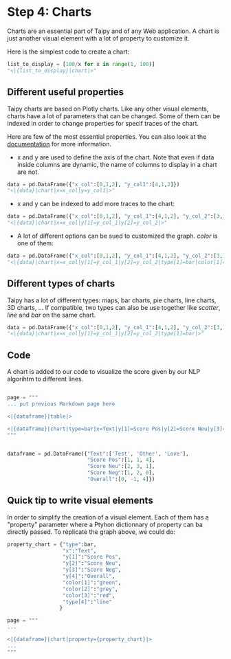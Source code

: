 
# Step 4: Charts
 
Charts are an essential part of Taipy and of any Web application. A chart is just another visual element with a lot of property to customize it.

Here is the simplest code to create a chart:

```python
list_to_display = [100/x for x in range(1, 100)]
"<|{list_to_display}|chart|>"
```

## Different useful properties

Taipy charts are based on Plotly charts. Like any other visual elements, charts have a lot of parameters that can be changed. Some of them can be indexed in order to change properties for specif traces of the chart. 

Here are few of the most essential properties. You can also look at the [documentation]() for more information.
 - x and y are used to define the axis of the chart. Note that even if data inside columns are dynamic, the name of columns to display in a chart are not.

```python
data = pd.DataFrame({"x_col":[0,1,2], "y_col1":[4,1,2]})
"<|{data}|chart|x=x_col|y=y_col1|>"
```

 - x and y can be indexed to add more traces to the chart:

```python
data = pd.DataFrame({"x_col":[0,1,2], "y_col_1":[4,1,2], "y_col_2":[3,1,2]})
"<|{data}|chart|x=x_col|y[1]=y_col_1|y[2]=y_col_2|>"
```

 - A lot of different options can be sued to customized the graph. _color_ is one of them:

```python
data = pd.DataFrame({"x_col":[0,1,2], "y_col_1":[4,1,2], "y_col_2":[3,1,2]})
"<|{data}|chart|x=x_col|y[1]=y_col_1|y[2]=y_col_2|type[1]=bar|color[1]=green|>"
```

## Different types of charts

Taipy has a lot of different types: maps, bar charts, pie charts, line charts, 3D charts, ...  If compatible, two types can also be use together like _scatter_, _line_ and _bar_ on the same chart.

```python
data = pd.DataFrame({"x_col":[0,1,2], "y_col_1":[4,1,2], "y_col_2":[3,1,2]})
"<|{data}|chart|x=x_col|y[1]=y_col_1|y[2]=y_col_2|type[1]=bar|>"
```

## Code

A chart is added to our code to visualize the score given by our NLP algorihtm to different lines.

```python

page = """
... put previous Markdown page here

<|{dataframe}|table|>

<|{dataframe}|chart|type=bar|x=Text|y[1]=Score Pos|y[2]=Score Neu|y[3]=Score Neg|y[4]=Overall|color[1]=green|color[2]=grey|color[3]=red|type[4]=line|>
"""


dataframe = pd.DataFrame({"Text":['Test', 'Other', 'Love'],
                          "Score Pos":[1, 1, 4],
                          "Score Neu":[2, 3, 1],
                          "Score Neg":[1, 2, 0],
                          "Overall":[0, -1, 4]})

```

## Quick tip to write visual elements

In order to simplify the creation of a visual element. Each of them has a "property" parameter where a Ptyhon dictionnary of property can ba directly passed. To replicate the graph above, we could do:

```python
property_chart = {"type":bar,
                  "x":"Text",
                  "y[1]":"Score Pos",
                  "y[2]":"Score Neu",
                  "y[3]":"Score Neg",
                  "y[4]":"Overall",
                  "color[1]":"green",
                  "color[2]":"grey",
                  "color[3]":"red",
                  "type[4]":"line"
                 }

page = """
...

<|{dataframe}|chart|property={property_chart}|>
...
"""

```

